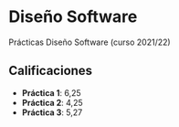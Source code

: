 # Diseño Software

Prácticas Diseño Software (curso 2021/22)

## Calificaciones

- **Práctica 1**: 6,25
- **Práctica 2**: 4,25
- **Práctica 3**: 5,27

